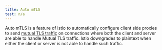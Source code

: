 ```yaml
---
title: Auto mTLS
test: n/a
---
```


Auto mTLS is a feature of Istio to automatically configure client side proxies to send
[mutual TLS traffic](/docs/tasks/security/authentication/authn-policy/#auto-mutual-tls)
on connections where both the client and server are able to handle Mutual TLS traffic.
Istio downgrades to plaintext when either the client or server is not able to handle such traffic.
